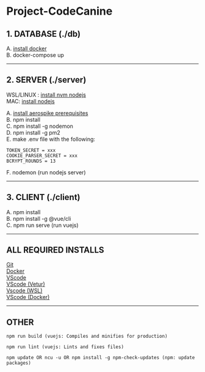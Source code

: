# Project-CodeCanine

## 1. DATABASE (./db)
A. [install docker](https://github.com/docker/docker-install#dockerdocker-install) </br>
B. docker-compose up

---

## 2. SERVER (./server)
WSL/LINUX : [install nvm nodejs](https://github.com/nvm-sh/nvm#installing-and-updating)</br>
MAC: [install nodejs](https://nodejs.org/en/download/)</br>

A. [install aerospike prerequisites](https://github.com/aerospike/aerospike-client-nodejs#Prerequisites)</br>
B. npm install</br>
C. npm install -g nodemon</br>
D. npm install -g pm2</br>
E. make .env file with the following:

    TOKEN_SECRET = xxx
    COOKIE_PARSER_SECRET = xxx
    BCRYPT_ROUNDS = 13

F. nodemon (run nodejs server)</br>

---

## 3. CLIENT (./client)
A. npm install</br>
B. npm install -g @vue/cli</br>
C. npm run serve (run vuejs)</br>

---

## ALL REQUIRED INSTALLS
[Git](https://git-scm.com/downloads)</br>
[Docker](https://docs.docker.com/get-docker/)</br>
[VScode](https://code.visualstudio.com/)</br>
[VScode (Vetur)](https://marketplace.visualstudio.com/items?itemName=octref.vetur)</br>
[Vscode (WSL)](https://marketplace.visualstudio.com/items?itemName=ms-vscode-remote.remote-wsl)</br>
[VScode (Docker)](https://marketplace.visualstudio.com/items?itemName=ms-azuretools.vscode-docker)</br>

---

## OTHER
```
npm run build (vuejs: Compiles and minifies for production)
```
```
npm run lint (vuejs: Lints and fixes files)
```
```
npm update OR ncu -u OR npm install -g npm-check-updates (npm: update packages)
```



